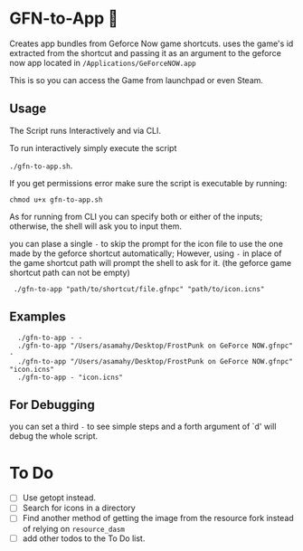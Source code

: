 
# GFN-to-App 📝  
Creates app bundles from Geforce Now game shortcuts.
uses the game's id extracted from the shortcut 
and passing it as an argument to the geforce now app located in `/Applications/GeForceNOW.app`

This is so you can access the Game from launchpad or even Steam.
 
## Usage  
The Script runs Interactively and via CLI. 

To run interactively simply execute the script 

`./gfn-to-app.sh`.

If you get permissions error make sure the script is executable by running:

`chmod u+x gfn-to-app.sh`

As for running from CLI you can specify both or either of the inputs; 
otherwise, the shell will ask you to input them. 

you can plase a single `-` to skip the prompt for the icon file to use the one made by the geforce 
shortcut automatically; However, using `-` in place of the game shortcut path will prompt the shell to ask for it.
(the geforce game shortcut path can not be empty)
~~~shell  
 ./gfn-to-app "path/to/shortcut/file.gfnpc" "path/to/icon.icns"
~~~  
 
## Examples  
~~~shell  
  ./gfn-to-app - -
  ./gfn-to-app "/Users/asamahy/Desktop/FrostPunk on GeForce NOW.gfnpc" -
  ./gfn-to-app "/Users/asamahy/Desktop/FrostPunk on GeForce NOW.gfnpc" "icon.icns"
  ./gfn-to-app - "icon.icns"
~~~  

## For Debugging
you can set a third `-` to see simple steps and a forth argument of `d' will debug the whole script.

# To Do
* [ ] Use getopt instead.
* [ ] Search for icons in a directory
* [ ] Find another method of getting the image from the resource fork instead of relying on `resource_dasm`
* [ ] add other todos to the To Do list.
